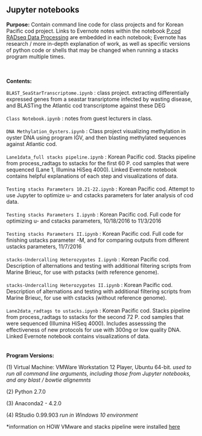 ## Jupyter notebooks

**Purpose:** Contain command line code for class projects and for Korean Pacific cod project. Links to Evernote notes within the notebook [P.cod RADseq Data Processing](https://www.evernote.com/pub/mfisher5171/p.codradseqdataprocessing) are embedded in each notebook; Evernote has research / more in-depth explanation of work, as well as specific versions of python code or shells that may be changed when running a stacks program multiple times. 
<br>
<br>
<br>

**Contents:** 

`BLAST_SeaStarTranscriptome.ipynb` : class project. extracting differentially expressed genes from a seastar transriptome infected by wasting disease, and BLASTing the Atlantic cod transcriptome against these DEG
<br>
<br>
`Class Notebook.ipynb` : notes from guest lecturers in class. 
<br>
<br>
`DNA Methylation_Oysters.ipynb` : Class project visualizing methylation in oyster DNA using program IGV, and then blasting methylated sequences against Atlantic cod. 
<br>
<br>
`Lane1data_full stacks pipeline.ipynb` : Korean Pacific cod. Stacks pipeline from process_radtags to sstacks for the first 60 P. cod samples that were sequenced (Lane 1, Illumina HiSeq 4000). Linked Evernote notebook contains helpful explanations of each step and visualizations of data. 
<br>
<br>
`Testing stacks Parameters 10.21-22.ipynb` : Korean Pacific cod. Attempt to use Jupyter to optimize u- and cstacks parameters for later analysis of cod data. 
<br>
<br>
`Testing stacks Parameters I.ipynb` : Korean Pacific cod. Full code for optimizing u- and cstacks parameters, 10/18/2016 to 11/3/2016
<br>
<br>
`Testing stacks Parameters II.ipynb` : Korean Pacific cod. Full code for finishing ustacks parameter -M, and for comparing outputs from different ustacks parameters, 11/7/2016
<br>
<br>
`stacks-Undercalling Heterozygotes I.ipynb` : Korean Pacific cod. Description of alternations and testing with additional filtering scripts from Marine Brieuc, for use with pstacks (with reference genome). 
<br>
<br>
`stacks-Undercalling Heterozygotes II.ipynb` : Korean Pacific cod. Description of alternations and testing with additional filtering scripts from Marine Brieuc, for use with cstacks (without reference genome). 
<br>
<br>
`Lane2data_radtags to ustacks.ipynb` : Korean Pacific cod. Stacks pipeline from process_radtags to sstacks for the second 72 P. cod samples that were sequenced (Illumina HiSeq 4000). Includes assesssing the effectiveness of new protocols for use with 300ng or low quality DNA. Linked Evernote notebook contains visualizations of data. 
<br>
<br>
<br>
**Program Versions:**

(1) Virtual Machine: VMWare Workstation 12 Player, Ubuntu 64-bit. *used to run all command line arguments, including those from Jupyter notebooks, and any blast / bowtie alignemnts*

(2) Python 2.7.0

(3) Anaconda2 - 4.2.0

(4) RStudio 0.99.903 *run in Windows 10 environment*


*information on HOW VMware and stacks pipeline were installed [here](http://www.evernote.com/l/Aoryz9urcLxDMKAbS8TjTle88gzwAKM56og/)
